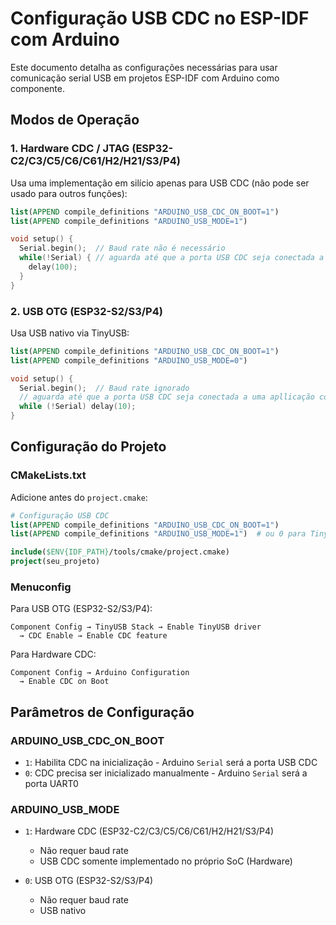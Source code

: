 # Configuração USB CDC no ESP-IDF com Arduino

Este documento detalha as configurações necessárias para usar comunicação serial USB em projetos ESP-IDF com Arduino como componente.

## Modos de Operação

### 1. Hardware CDC / JTAG (ESP32-C2/C3/C5/C6/C61/H2/H21/S3/P4)
Usa uma implementação em silício apenas para USB CDC (não pode ser usado para outros funções):
```cmake
list(APPEND compile_definitions "ARDUINO_USB_CDC_ON_BOOT=1")
list(APPEND compile_definitions "ARDUINO_USB_MODE=1")
```

```cpp
void setup() {
  Serial.begin();  // Baud rate não é necessário
  while(!Serial) { // aguarda até que a porta USB CDC seja conectada a uma apllicação como Serial Monitor
    delay(100);
  }
}
```

### 2. USB OTG (ESP32-S2/S3/P4)
Usa USB nativo via TinyUSB:
```cmake
list(APPEND compile_definitions "ARDUINO_USB_CDC_ON_BOOT=1")
list(APPEND compile_definitions "ARDUINO_USB_MODE=0")
```

```cpp
void setup() {
  Serial.begin();  // Baud rate ignorado
  // aguarda até que a porta USB CDC seja conectada a uma apllicação como Serial Monitor
  while (!Serial) delay(10);
}
```

## Configuração do Projeto

### CMakeLists.txt
Adicione antes do `project.cmake`:
```cmake
# Configuração USB CDC
list(APPEND compile_definitions "ARDUINO_USB_CDC_ON_BOOT=1")
list(APPEND compile_definitions "ARDUINO_USB_MODE=1")  # ou 0 para TinyUSB

include($ENV{IDF_PATH}/tools/cmake/project.cmake)
project(seu_projeto)
```

### Menuconfig
Para USB OTG (ESP32-S2/S3/P4):
```
Component Config → TinyUSB Stack → Enable TinyUSB driver
  → CDC Enable → Enable CDC feature
```

Para Hardware CDC:
```
Component Config → Arduino Configuration
  → Enable CDC on Boot
```

## Parâmetros de Configuração

### ARDUINO_USB_CDC_ON_BOOT
- `1`: Habilita CDC na inicialização - Arduino `Serial` será a porta USB CDC
- `0`: CDC precisa ser inicializado manualmente - Arduino `Serial` será a porta UART0

### ARDUINO_USB_MODE
- `1`: Hardware CDC (ESP32-C2/C3/C5/C6/C61/H2/H21/S3/P4)
  - Não requer baud rate
  - USB CDC somente implementado no próprio SoC (Hardware)

- `0`: USB OTG (ESP32-S2/S3/P4)
  - Não requer baud rate
  - USB nativo
